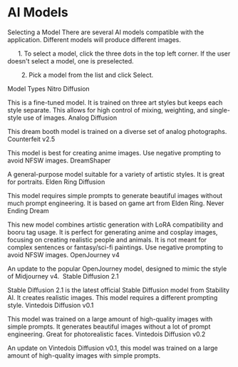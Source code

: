# AI Models
Selecting a Model
There are several AI models compatible with the application. Different models will produce different images.

      1. To select a model, click the three dots in the top left corner. If the user doesn't select a model, one is preselected.






        2. Pick a model from the list and click Select.





Model Types
Nitro Diffusion

This is a fine-tuned model. It is trained on three art styles but keeps each style separate. This allows for high control of mixing, weighting, and single-style use of images.
Analog Diffusion

This dream booth model is trained on a diverse set of analog photographs.
Counterfeit v2.5

This model is best for creating anime images. Use negative prompting to avoid NFSW images.
DreamShaper


A general-purpose model suitable for a variety of artistic styles. It is great for portraits.
Elden Ring Diffusion


This model requires simple prompts to generate beautiful images without much prompt engineering. It is based on game art from Elden Ring.
Never Ending Dream


This new model combines artistic generation with LoRA compatibility and booru tag usage. It is perfect for generating anime and cosplay images, focusing on creating realistic people and animals. It is not meant for complex sentences or fantasy/sci-fi paintings. Use negative prompting to avoid NFSW images.
OpenJourney v4

An update to the popular OpenJourney model, designed to mimic the style of Midjourney v4. 
Stable Diffusion 2.1


Stable Diffusion 2.1 is the latest official Stable Diffusion model from Stability AI. It creates realistic images. This model requires a different prompting style.
Vintedois Diffusion v0.1


This model was trained on a large amount of high-quality images with simple prompts. It generates beautiful images without a lot of prompt engineering. Great for photorealistic faces.
Vintedois Diffusion v0.2


An update on Vintedois Diffusion v0.1, this model was trained on a large amount of high-quality images with simple prompts.